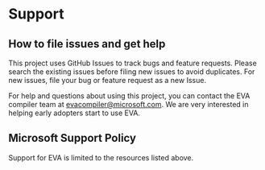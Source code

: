 # Support

## How to file issues and get help  

This project uses GitHub Issues to track bugs and feature requests. Please search the existing 
issues before filing new issues to avoid duplicates.  For new issues, file your bug or 
feature request as a new Issue.

For help and questions about using this project, you can contact the EVA compiler team at 
[evacompiler@microsoft.com](mailto:evacompiler@microsoft.com).
We are very interested in helping early adopters start to use EVA.

## Microsoft Support Policy  

Support for EVA is limited to the resources listed above.